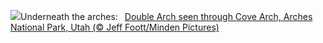 ![](https://www.bing.com/th?id=OHR.CoveArch_EN-US4653050772_UHD.jpg&w=1000)Underneath the arches:&nbsp;&ensp;[Double Arch seen through Cove Arch, Arches National Park, Utah (© Jeff Foott/Minden Pictures)](https://www.bing.com/th?id=OHR.CoveArch_EN-US4653050772_UHD.jpg)
<br><br/>
